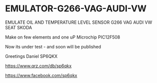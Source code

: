 # EMULATOR-G266-VAG-AUDI-VW

EMULATE OIL AND TEMPERATURE LEVEL SENSOR  G266 VAG AUDI VW SEAT SKODA 


Make on few elements and one uP Microchip PIC12F508 

Now its under test - and soon will be published

Greetings Daniel SP6QKX 

https://www.qrz.com/db/sp6qkx

https://www.facebook.com/sp6qkx
